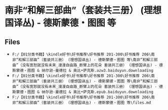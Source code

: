 # 南非“和解三部曲”（套装共三册） (理想国译丛) - 德斯蒙德・图图 等

## Files

- `F:/【01分类书籍】\kindle好书\好书推荐\好书推荐 201-300\好书推荐 206\南非“和解三部曲”（套装共三册） (理想国译丛) - 德斯蒙德・图图 等\南非“和解三部曲”（没有宽恕就没有未来_漫漫自由路_断臂上的花朵 套装共三册） (理想国译丛) - 德斯蒙德・图图 & 纳尔逊·曼德拉 & 奥比•萨克斯.azw3.baiduyun.downloading`
- `F:/【01分类书籍】\kindle好书\好书推荐\好书推荐 201-300\好书推荐 206\南非“和解三部曲”（套装共三册） (理想国译丛) - 德斯蒙德・图图 等\南非“和解三部曲”（没有宽恕就没有未来_漫漫自由路_断臂上的花朵 套装共三册） (理想国译丛) - 德斯蒙德・图图 & 纳尔逊·曼德拉 & 奥比•萨克斯.epub.baiduyun.downloading`
- `F:/【01分类书籍】\kindle好书\好书推荐\好书推荐 201-300\好书推荐 206\南非“和解三部曲”（套装共三册） (理想国译丛) - 德斯蒙德・图图 等\files.md`
